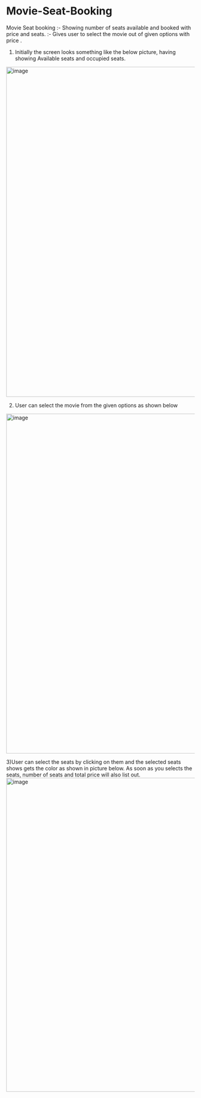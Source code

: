 # Movie-Seat-Booking
Movie Seat booking :- Showing number of seats available and booked with price and seats.
                   :- Gives user to select the movie out of given options with price .
                   

1) Initially the screen looks something like the below picture, having showing Available seats and occupied seats.
<img width="880" alt="image" src="https://github.com/Shwetapal9/Movie-Seat-Booking/assets/51901918/4cb70aa8-5d0c-45d5-9068-bc2d388d6807">

2) User can select the movie from the given options as shown below
<img width="906" alt="image" src="https://github.com/Shwetapal9/Movie-Seat-Booking/assets/51901918/36aabc7a-997e-4303-90b6-60d954bbcba0">

3)User can select the seats by clicking on them and the selected seats shows gets the color as shown in picture below. As soon as you selects the seats, number of seats and total price will also list out.
<img width="837" alt="image" src="https://github.com/Shwetapal9/Movie-Seat-Booking/assets/51901918/bd728cb5-9bd7-4fac-a8f9-67aafbd462f2">


